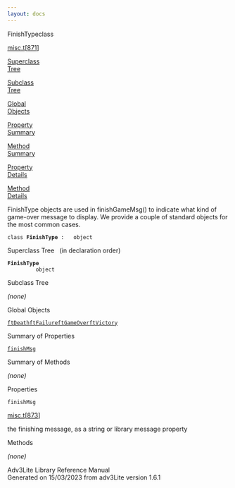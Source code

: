 ```yaml
---
layout: docs
---
```

<span class="title">FinishType</span><span class="type">class</span>

[misc.t](../file/misc.t.html)\[[871](../source/misc.t.html#871)\]

[Superclass  
Tree](#_SuperClassTree_)

[Subclass  
Tree](#_SubClassTree_)

[Global  
Objects](#_ObjectSummary_)

[Property  
Summary](#_PropSummary_)

[Method  
Summary](#_MethodSummary_)

[Property  
Details](#_Properties_)

[Method  
Details](#_Methods_)



FinishType objects are used in finishGameMsg() to indicate what kind of
game-over message to display. We provide a couple of standard objects
for the most common cases.

`class `**`FinishType`**` :   object`



<span id="_SuperClassTree_"></span>



<span class="hdln">Superclass Tree</span>   (in declaration order)



**`FinishType`**  
`         object`  
<span id="_SubClassTree_"></span>



<span class="hdln">Subclass Tree</span>  



*(none)* <span id="_ObjectSummary_"></span>



<span class="hdln">Global Objects</span>  



[`ftDeath`](../object/ftDeath.html)[`ftFailure`](../object/ftFailure.html)[`ftGameOver`](../object/ftGameOver.html)[`ftVictory`](../object/ftVictory.html)
<span id="_PropSummary_"></span>



<span class="hdln">Summary of Properties</span>  



[`finishMsg`](#finishMsg)

<span id="_MethodSummary_"></span>



<span class="hdln">Summary of Methods</span>  





*(none)* <span id="_Properties_"></span>



<span class="hdln">Properties</span>  



<span id="finishMsg"></span>

`finishMsg`

[misc.t](../file/misc.t.html)\[[873](../source/misc.t.html#873)\]



the finishing message, as a string or library message property



<span id="_Methods_"></span>



<span class="hdln">Methods</span>  



*(none)*



Adv3Lite Library Reference Manual  
Generated on 15/03/2023 from adv3Lite version 1.6.1


